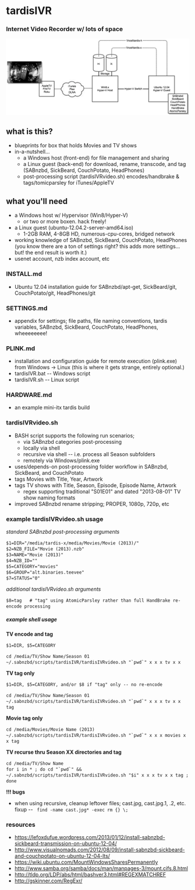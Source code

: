 # tardisIVR
### Internet Video Recorder w/ lots of space
![alt text](https://github.com/scrathe/tardisIVR/blob/master/graphics/tardisIVR.png?raw=true "tardisIVR Blueprint")

## what is this?
* blueprints for box that holds Movies and TV shows
* in-a-nutshell...
  * a Windows host (front-end) for file management and sharing
  * a Linux guest (back-end) for download, rename, transcode, and tag (SABnzbd, SickBeard, CouchPotato, HeadPhones)
  * post-processing script (tardisIVRvideo.sh) encodes/handbrake & tags/tomicparsley for iTunes/AppleTV

## what you'll need
* a Windows host w/ Hypervisor (Win8/Hyper-V)
  * or two or more boxen.  hack freely!
* a Linux guest (ubuntu-12.04.2-server-amd64.iso)
  * 1-2GB RAM, 4-8GB HD, numerous-cpu-cores, bridged network
* working knowledge of SABnzbd, SickBeard, CouchPotato, HeadPhones (you know there are a ton of settings right?  this adds more settings... but! the end result is worth it.)
* usenet account, nzb index account, etc

### INSTALL.md
* Ubuntu 12.04 installation guide for SABnzbd/apt-get, SickBeard/git, CouchPotato/git, HeadPhones/git

### SETTINGS.md
* appendix for settings;  file paths, file naming conventions, tardis variables, SABnzbd, SickBeard, CouchPotato, HeadPhones, wheeeeeeee!
 
### PLINK.md
* installation and configuration guide for remote execution (plink.exe) from Windows -> Linux (this is where it gets strange, entirely optional.)
* tardisIVR.bat -- Windows script
* tardisIVR.sh -- Linux script

### HARDWARE.md
* an example mini-itx tardis build

### tardisIVRvideo.sh
* BASH script supports the following run scenarios;
  * via SABnzbd categories post-processing
  * locally via shell
  * recursive via shell -- i.e. process all Season subfolders
  * remotely via Windows/plink.exe
* uses/depends-on post-processing folder workflow in SABnzbd, SickBeard, and CouchPotato
* tags Movies with Title, Year, Artwork
* tags TV shows with Title, Season, Episode, Episode Name, Artwork
  * regex supporting traditional "S01E01" and dated "2013-08-01" TV show naming formats
* improved SABnzbd rename stripping; PROPER, 1080p, 720p, etc

### example tardisIVRvideo.sh usage
*standard SABnzbd post-processing arguments*
```
$1=DIR="/media/tardis-x/media/Movies/Movie (2013)/"
$2=NZB_FILE="Movie (2013).nzb"
$3=NAME="Movie (2013)"
$4=NZB_ID=""
$5=CATEGORY="movies"
$6=GROUP="alt.binaries.teevee"
$7=STATUS="0"
```
*additional tardisIVRvideo.sh arguments*
```
$8=tag   # "tag" using AtomicParsley rather than full HandBrake re-encode processing
```
##### example shell usage
**TV encode and tag**
```
$1=DIR, $5=CATEGORY
```
```
cd /media/TV/Show Name/Season 01
~/.sabnzbd/scripts/tardisIVR/tardisIVRvideo.sh "`pwd`" x x x tv x x
```
**TV tag only**
```
$1=DIR, $5=CATEGORY, and/or $8 if "tag" only -- no re-encode
```
```
cd /media/TV/Show Name/Season 01
~/.sabnzbd/scripts/tardisIVR/tardisIVRvideo.sh "`pwd`" x x x tv x x tag
```
**Movie tag only**
```
cd /media/Movies/Movie Name (2013)
~/.sabnzbd/scripts/tardisIVR/tardisIVRvideo.sh "`pwd`" x x x movies x x tag
```
**TV recurse thru Season XX directories and tag**
```
cd /media/TV/Show Name
for i in * ; do cd "`pwd`" && ~/.sabnzbd/scripts/tardisIVR/tardisIVRvideo.sh "$i" x x x tv x x tag ; done
```
**!!! bugs**
* when using recursive, cleanup leftover files; cast.jpg, cast.jpg.1, .2, etc.  fixup -- ```
find -name cast.jpg* -exec rm {} \;```

### resources
* https://lefoxdufue.wordpress.com/2013/01/12/install-sabnzbd-sickbeard-transmission-on-ubuntu-12-04/
* http://www.visualnomads.com/2012/08/09/install-sabnzbd-sickbeard-and-couchpotato-on-ubuntu-12-04-lts/
* https://wiki.ubuntu.com/MountWindowsSharesPermanently
* http://www.samba.org/samba/docs/man/manpages-3/mount.cifs.8.html
* http://tldp.org/LDP/abs/html/bashver3.html#REGEXMATCHREF
* http://gskinner.com/RegExr/

